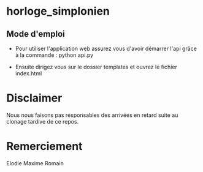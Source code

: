 # horloge_simplonien

## Mode d'emploi
- Pour utiliser l'application web assurez vous d'avoir démarrer l'api grâce à la commande : python api.py

- Ensuite dirigez vous sur le dossier templates et ouvrez le fichier index.html

# Disclaimer
Nous nous faisons pas responsables des arrivées en retard suite au clonage tardive de ce repos.

# Remerciement
Elodie
Maxime
Romain
